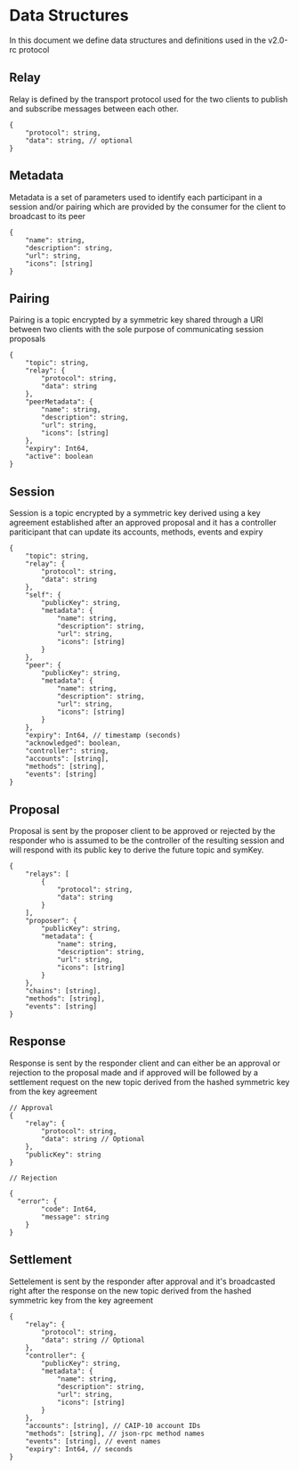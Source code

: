 # Data Structures

In this document we define data structures and definitions used in the v2.0-rc protocol

## Relay

Relay is defined by the transport protocol used for the two clients to publish and subscribe messages between each other.

```jsonc
{
	"protocol": string,
	"data": string, // optional
}
```

## Metadata

Metadata is a set of parameters used to identify each participant in a session and/or pairing which are provided by the consumer for the client to broadcast to its peer

```jsonc
{
	"name": string,
	"description": string,
	"url": string,
	"icons": [string]
}
```

## Pairing

Pairing is a topic encrypted by a symmetric key shared through a URI between two clients with the sole purpose of communicating session proposals

```jsonc
{
	"topic": string,
	"relay": {
		"protocol": string,
		"data": string
	},
	"peerMetadata": {
		"name": string,
		"description": string,
		"url": string,
		"icons": [string]
	},
	"expiry": Int64,
	"active": boolean
}
```

## Session

Session is a topic encrypted by a symmetric key derived using a key agreement established after an approved proposal and it has a controller pariticipant that can update its accounts, methods, events and expiry

```jsonc
{
	"topic": string,
	"relay": {
		"protocol": string,
		"data": string
	},
	"self": {
		"publicKey": string,
		"metadata": {
			"name": string,
			"description": string,
			"url": string,
			"icons": [string]
		}
	},
	"peer": {
		"publicKey": string,
		"metadata": {
			"name": string,
			"description": string,
			"url": string,
			"icons": [string]
		}
	},
	"expiry": Int64, // timestamp (seconds)
	"acknowledged": boolean,
	"controller": string,
	"accounts": [string],
	"methods": [string],
	"events": [string]
}
```

## Proposal

Proposal is sent by the proposer client to be approved or rejected by the responder who is assumed to be the controller of the resulting session and will respond with its public key to derive the future topic and symKey.

```jsonc
{
	"relays": [
		{
			"protocol": string,
			"data": string
		}
	],
	"proposer": {
		"publicKey": string,
		"metadata": {
			"name": string,
			"description": string,
			"url": string,
			"icons": [string]
		}
	},
	"chains": [string],
	"methods": [string],
	"events": [string]
}
```

## Response

Response is sent by the responder client and can either be an approval or rejection to the proposal made and if approved will be followed by a settlement request on the new topic derived from the hashed symmetric key from the key agreement

```jsonc
// Approval
{
	"relay": {
		"protocol": string,
		"data": string // Optional
	},
	"publicKey": string
}

// Rejection

{
  "error": {
		"code": Int64,
		"message": string
	}
}
```

## Settlement

Settelement is sent by the responder after approval and it's broadcasted right after the response on the new topic derived from the hashed symmetric key from the key agreement

```jsonc
{
	"relay": {
		"protocol": string,
		"data": string // Optional
	},
	"controller": {
		"publicKey": string,
		"metadata": {
			"name": string,
			"description": string,
			"url": string,
			"icons": [string]
		}
	},
	"accounts": [string], // CAIP-10 account IDs
	"methods": [string], // json-rpc method names
	"events": [string], // event names
	"expiry": Int64, // seconds
}
```
